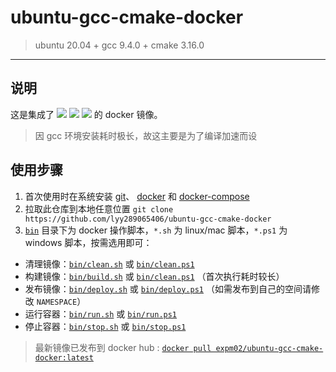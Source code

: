 # ubuntu-gcc-cmake-docker
> ubuntu 20.04 + gcc 9.4.0 + cmake 3.16.0

------

## 说明

这是集成了 ![](https://img.shields.io/badge/ubuntu|20.04-brightgreen.svg) ![](https://img.shields.io/badge/gcc|9.4.0-brightgreen.svg) ![](https://img.shields.io/badge/cmake|3.16.0-brightgreen.svg) 的 docker 镜像。

> 因 gcc 环境安装耗时极长，故这主要是为了编译加速而设


## 使用步骤

1. 首次使用时在系统安装 [git](https://git-scm.com/)、 [docker](https://www.docker.com/) 和 [docker-compose](https://docs.docker.com/compose/install/)
2. 拉取此仓库到本地任意位置 `git clone https://github.com/lyy289065406/ubuntu-gcc-cmake-docker`
4. [`bin`](./bin) 目录下为 docker 操作脚本，`*.sh` 为 linux/mac 脚本，`*.ps1` 为 windows 脚本，按需选用即可：
  - 清理镜像：[`bin/clean.sh`](./bin/clean.sh) 或 [`bin/clean.ps1`](./bin/clean.ps1)
  - 构建镜像：[`bin/build.sh`](./bin/build.sh) 或 [`bin/clean.ps1`](./bin/build.ps1) （首次执行耗时较长）
  - 发布镜像：[`bin/deploy.sh`](./bin/deploy.sh) 或 [`bin/deploy.ps1`](./bin/deploy.ps1) （如需发布到自己的空间请修改 `NAMESPACE`）
  - 运行容器：[`bin/run.sh`](./bin/run.sh) 或 [`bin/run.ps1`](./bin/run.ps1)
  - 停止容器：[`bin/stop.sh`](./bin/stop.sh) 或 [`bin/stop.ps1`](./bin/stop.ps1)


> 最新镜像已发布到 docker hub : [`docker pull expm02/ubuntu-gcc-cmake-docker:latest`](https://hub.docker.com/r/expm02/ubuntu-gcc-cmake-docker)
